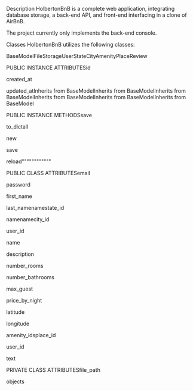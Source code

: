 Description 
HolbertonBnB is a complete web application, integrating database storage, a back-end API, and front-end interfacing in a clone of AirBnB.



The project currently only implements the back-end console.



Classes 
HolbertonBnB utilizes the following classes:



BaseModelFileStorageUserStateCityAmenityPlaceReview

PUBLIC INSTANCE ATTRIBUTESid

created_at

updated_atInherits from BaseModelInherits from BaseModelInherits from BaseModelInherits from BaseModelInherits from BaseModelInherits from BaseModel

PUBLIC INSTANCE METHODSsave

to_dictall

new

save

reload""""""""""""

PUBLIC CLASS ATTRIBUTESemail

password

first_name

last_namenamestate_id

namenamecity_id

user_id

name

description

number_rooms

number_bathrooms

max_guest

price_by_night

latitude

longitude

amenity_idsplace_id

user_id

text

PRIVATE CLASS ATTRIBUTESfile_path

objects
